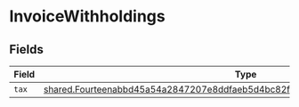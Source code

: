 # InvoiceWithholdings


## Fields

| Field                                                                                                                                                                                 | Type                                                                                                                                                                                  | Required                                                                                                                                                                              | Description                                                                                                                                                                           |
| ------------------------------------------------------------------------------------------------------------------------------------------------------------------------------------- | ------------------------------------------------------------------------------------------------------------------------------------------------------------------------------------- | ------------------------------------------------------------------------------------------------------------------------------------------------------------------------------------- | ------------------------------------------------------------------------------------------------------------------------------------------------------------------------------------- |
| `tax`                                                                                                                                                                                 | [shared.Fourteenabbd45a54a2847207e8ddfaeb5d4bc82ffb855d63772d79e0c5fe04e9b9b01](../../../sdk/models/shared/fourteenabbd45a54a2847207e8ddfaeb5d4bc82ffb855d63772d79e0c5fe04e9b9b01.md) | :heavy_minus_sign:                                                                                                                                                                    | N/A                                                                                                                                                                                   |